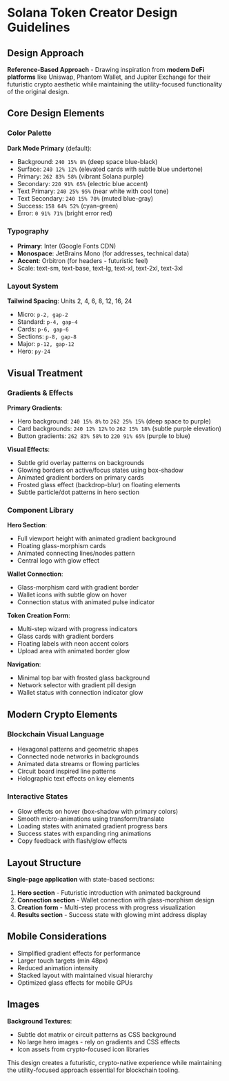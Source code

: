 # Solana Token Creator Design Guidelines

## Design Approach
**Reference-Based Approach** - Drawing inspiration from **modern DeFi platforms** like Uniswap, Phantom Wallet, and Jupiter Exchange for their futuristic crypto aesthetic while maintaining the utility-focused functionality of the original design.

## Core Design Elements

### Color Palette
**Dark Mode Primary** (default):
- Background: `240 15% 8%` (deep space blue-black)
- Surface: `240 12% 12%` (elevated cards with subtle blue undertone)
- Primary: `262 83% 58%` (vibrant Solana purple)
- Secondary: `220 91% 65%` (electric blue accent)
- Text Primary: `240 25% 95%` (near white with cool tone)
- Text Secondary: `240 15% 70%` (muted blue-gray)
- Success: `158 64% 52%` (cyan-green)
- Error: `0 91% 71%` (bright error red)

### Typography
- **Primary**: Inter (Google Fonts CDN)
- **Monospace**: JetBrains Mono (for addresses, technical data)
- **Accent**: Orbitron (for headers - futuristic feel)
- Scale: text-sm, text-base, text-lg, text-xl, text-2xl, text-3xl

### Layout System
**Tailwind Spacing**: Units 2, 4, 6, 8, 12, 16, 24
- Micro: `p-2, gap-2`
- Standard: `p-4, gap-4`
- Cards: `p-6, gap-6`
- Sections: `p-8, gap-8`
- Major: `p-12, gap-12`
- Hero: `py-24`

## Visual Treatment

### Gradients & Effects
**Primary Gradients**:
- Hero background: `240 15% 8%` to `262 25% 15%` (deep space to purple)
- Card backgrounds: `240 12% 12%` to `262 15% 18%` (subtle purple elevation)
- Button gradients: `262 83% 58%` to `220 91% 65%` (purple to blue)

**Visual Effects**:
- Subtle grid overlay patterns on backgrounds
- Glowing borders on active/focus states using box-shadow
- Animated gradient borders on primary cards
- Frosted glass effect (backdrop-blur) on floating elements
- Subtle particle/dot patterns in hero section

### Component Library

**Hero Section**:
- Full viewport height with animated gradient background
- Floating glass-morphism cards
- Animated connecting lines/nodes pattern
- Central logo with glow effect

**Wallet Connection**:
- Glass-morphism card with gradient border
- Wallet icons with subtle glow on hover
- Connection status with animated pulse indicator

**Token Creation Form**:
- Multi-step wizard with progress indicators
- Glass cards with gradient borders
- Floating labels with neon accent colors
- Upload area with animated border glow

**Navigation**:
- Minimal top bar with frosted glass background
- Network selector with gradient pill design
- Wallet status with connection indicator glow

## Modern Crypto Elements

### Blockchain Visual Language
- Hexagonal patterns and geometric shapes
- Connected node networks in backgrounds
- Animated data streams or flowing particles
- Circuit board inspired line patterns
- Holographic text effects on key elements

### Interactive States
- Glow effects on hover (box-shadow with primary colors)
- Smooth micro-animations using transform/translate
- Loading states with animated gradient progress bars
- Success states with expanding ring animations
- Copy feedback with flash/glow effects

## Layout Structure
**Single-page application** with state-based sections:
1. **Hero section** - Futuristic introduction with animated background
2. **Connection section** - Wallet connection with glass-morphism design
3. **Creation form** - Multi-step process with progress visualization
4. **Results section** - Success state with glowing mint address display

## Mobile Considerations
- Simplified gradient effects for performance
- Larger touch targets (min 48px)
- Reduced animation intensity
- Stacked layout with maintained visual hierarchy
- Optimized glass effects for mobile GPUs

## Images
**Background Textures**:
- Subtle dot matrix or circuit patterns as CSS background
- No large hero images - rely on gradients and CSS effects
- Icon assets from crypto-focused icon libraries

This design creates a futuristic, crypto-native experience while maintaining the utility-focused approach essential for blockchain tooling.